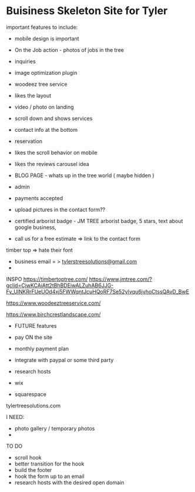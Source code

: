 # Buisiness Skeleton Site for Tyler 

important features to include:
- mobile design is important 
- On the Job action - photos of jobs in the tree
- inquiries
- image optimization plugin
- woodeez tree service
 - likes the layout
 - video / photo on landing
 - scroll down and shows services
 - contact info at the bottom
 - reservation 
 - likes the scroll behavior on mobile
- likes the reviews carousel idea
- BLOG PAGE - whats up in the tree world ( maybe hidden )
- admin  
- payments accepted



- upload pictures in the contact form??
- certified arborist badge - JM TREE arborist badge, 5 stars, text about google business, 
- call us for a free estimate => link to the contact form


timber top 
=> hate their font


- business email = > tylerstreesolutions@gmail.com  
- 


INSPO 
https://timbertoptree.com/
https://www.jmtree.com/?gclid=CjwKCAiAtt2tBhBDEiwALZuhAB6JJG-Fy_UlNKRrFUeUOd4xj5FWWqntJcuHQoRF7Se52yIvqu6jvhoCtssQAvD_BwE


https://www.woodeeztreeservice.com/

https://www.birchcrestlandscape.com/


* FUTURE features
- pay ON the site
 - monthly payment plan
 - integrate with paypal or some third party


- research hosts
- wix 
- squarespace



tylertreesolutions.com


I NEED:
- photo gallery / temporary photos
- 

TO DO
- scroll hook 
- better transition for the hook
- build the footer
- hook the form up to an email
- research hosts with the desired open domain

